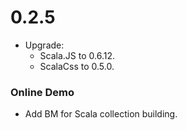 # 0.2.5

* Upgrade:
  * Scala.JS      to 0.6.12.
  * ScalaCss      to 0.5.0.

### Online Demo

* Add BM for Scala collection building.

